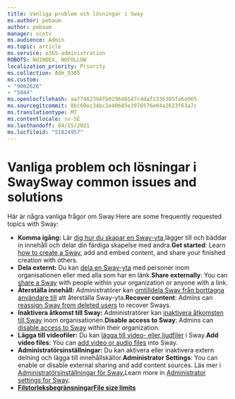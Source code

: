 ```yaml
---
title: Vanliga problem och lösningar i Sway
ms.author: pebaum
author: pebaum
manager: scotv
ms.audience: Admin
ms.topic: article
ms.service: o365-administration
ROBOTS: NOINDEX, NOFOLLOW
localization_priority: Priority
ms.collection: Adm_O365
ms.custom:
- "9002626"
- "5044"
ms.openlocfilehash: aa77462394fb029646547c4daf2336385fa6a965
ms.sourcegitcommit: 8bc60ec34bc1e40685e3976576e04a2623f63a7c
ms.translationtype: MT
ms.contentlocale: sv-SE
ms.lasthandoff: 04/15/2021
ms.locfileid: "51824957"
---
```

# <a name="sway-common-issues-and-solutions"></a><span data-ttu-id="f5056-102">Vanliga problem och lösningar i Sway</span><span class="sxs-lookup"><span data-stu-id="f5056-102">Sway common issues and solutions</span></span>

<span data-ttu-id="f5056-103">Här är några vanliga frågor om Sway:</span><span class="sxs-lookup"><span data-stu-id="f5056-103">Here are some frequently requested topics with Sway:</span></span>

- <span data-ttu-id="f5056-104">**Komma igång:** Lär [dig hur du skapar en Sway-yta,](https://support.office.com/article/getting-started-with-sway-2076c468-63f4-4a89-ae5f-424796714a8a)lägger till och bäddar in innehåll och delar din färdiga skapelse med andra.</span><span class="sxs-lookup"><span data-stu-id="f5056-104">**Get started**: Learn [how to create a Sway](https://support.office.com/article/getting-started-with-sway-2076c468-63f4-4a89-ae5f-424796714a8a), add and embed content, and share your finished creation with others.</span></span>
- <span data-ttu-id="f5056-105">**Dela externt:** Du kan [dela en Sway-yta](https://support.microsoft.com/en-us/office/share-your-sway-1cf853b8-ef7e-46b0-b704-003e58d28998?ui=en-us&rs=en-us&ad=us) med personer inom organisationen eller med alla som har en länk.</span><span class="sxs-lookup"><span data-stu-id="f5056-105">**Share externally**:  You can [share a Sway](https://support.microsoft.com/en-us/office/share-your-sway-1cf853b8-ef7e-46b0-b704-003e58d28998?ui=en-us&rs=en-us&ad=us) with people within your organization or anyone with a link.</span></span>
- <span data-ttu-id="f5056-106">**Återställa innehåll:** Administratörer kan [omtilldela Sway från borttagna användare till](https://support.office.com/article/Reassign-Sways-from-a-deleted-user-account-Admin-Help-9580E618-3C3E-4D28-A6EF-74C00A997248) att återställa Sway-yta.</span><span class="sxs-lookup"><span data-stu-id="f5056-106">**Recover content**: Admins can [reassign Sway from deleted users](https://support.office.com/article/Reassign-Sways-from-a-deleted-user-account-Admin-Help-9580E618-3C3E-4D28-A6EF-74C00A997248) to recover Sways.</span></span>
- <span data-ttu-id="f5056-107">**Inaktivera åtkomst till Sway:** Administratörer kan [inaktivera åtkomsten till Sway](https://docs.microsoft.com/office365/enterprise/powershell/disable-access-to-sway-with-office-365-powershell) inom organisationen.</span><span class="sxs-lookup"><span data-stu-id="f5056-107">**Disable access to Sway**: Admins can [disable access to Sway](https://docs.microsoft.com/office365/enterprise/powershell/disable-access-to-sway-with-office-365-powershell) within their organization.</span></span>
- <span data-ttu-id="f5056-108">**Lägga till videofiler:** Du kan [lägga till video- eller ljudfiler](https://support.office.com/article/Add-video-and-audio-files-into-Sway-d2f14842-e103-49c0-9da2-0fbcfcad381f) i Sway.</span><span class="sxs-lookup"><span data-stu-id="f5056-108">**Add video files**: You can [add video or audio files](https://support.office.com/article/Add-video-and-audio-files-into-Sway-d2f14842-e103-49c0-9da2-0fbcfcad381f) into Sway.</span></span>
- <span data-ttu-id="f5056-109">**Administratörsinställningar:** Du kan aktivera eller inaktivera extern delning och lägga till innehållskällor.</span><span class="sxs-lookup"><span data-stu-id="f5056-109">**Administrator Settings**: You can enable or disable external sharing and add content sources.</span></span> <span data-ttu-id="f5056-110">Läs mer i [Administratörsinställningar för Sway.](https://support.office.com/article/Administrator-settings-for-Sway-d298e79b-b6ab-44c6-9239-aa312f5784d4)</span><span class="sxs-lookup"><span data-stu-id="f5056-110">Learn more in [Administrator settings for Sway](https://support.office.com/article/Administrator-settings-for-Sway-d298e79b-b6ab-44c6-9239-aa312f5784d4).</span></span>
- <span data-ttu-id="f5056-111">**[Filstorleksbegränsningar](https://support.office.com/article/File-size-limits-in-Sway-4db21bc6-b42b-499f-9272-66e089db109f)**</span><span class="sxs-lookup"><span data-stu-id="f5056-111">**[File size limits](https://support.office.com/article/File-size-limits-in-Sway-4db21bc6-b42b-499f-9272-66e089db109f)**</span></span>
